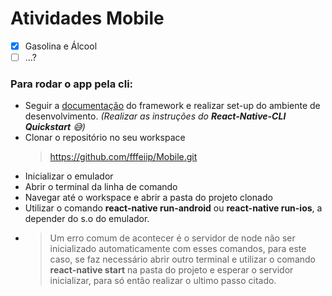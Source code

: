 # Atividades Mobile 
- [x] Gasolina e Álcool
- [ ] ...?

### Para rodar o app pela cli:
* Seguir a [documentação](https://facebook.github.io/react-native/docs/getting-started) do framework e realizar set-up do ambiente de desenvolvimento. 
*(Realizar as instruções do **React-Native-CLI Quickstart** :sweat_smile:)*
* Clonar o repositório no seu workspace
  > https://github.com/fffeiip/Mobile.git
* Inicializar o emulador
*  Abrir o terminal da linha de comando
  * Navegar até o workspace e abrir a pasta do projeto clonado
  * Utilizar o comando **react-native run-android** ou **react-native run-ios**, a depender do s.o do emulador.
   *  > Um erro comum de acontecer é o servidor de node não ser inicializado automaticamente com esses comandos, para este caso, se faz necessário abrir outro terminal e utilizar o comando **react-native start** na pasta do projeto e esperar o servidor inicializar, para só então realizar o ultimo passo citado.
  
